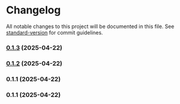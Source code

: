 # Changelog

All notable changes to this project will be documented in this file. See [standard-version](https://github.com/conventional-changelog/standard-version) for commit guidelines.

### [0.1.3](https://github.com/unsorted-ai/mcp/compare/v0.1.2...v0.1.3) (2025-04-22)

### [0.1.2](https://github.com/unsorted-ai/mcp/compare/v0.1.1...v0.1.2) (2025-04-22)

### 0.1.1 (2025-04-22)

### 0.1.1 (2025-04-22)
